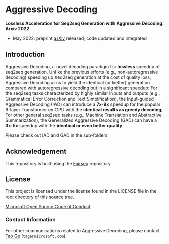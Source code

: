 # Aggressive Decoding

**Lossless Acceleration for Seq2seq Generation with Aggressive Decoding. Arxiv 2022.**

- May 2022: preprint [arXiv](https://arxiv.org) released; code updated and integrated

## Introduction

Aggressive Decoding, a novel decoding paradigm for **lossless** speedup of seq2seq generation. Unlike the previous efforts (e.g., non-autoregressive decoding) speeding up seq2seq generation at the cost of quality loss, Aggressive Decoding aims to yield the identical (or better) generation compared with autoregressive decoding but in a significant speedup: For the seq2seq tasks characterized by highly similar inputs and outputs (e.g., Grammatical Error Correction and Text Simplification), the Input-guided Aggressive Decoding (IAD) can introduce a **7x-9x** speedup for the popular 6-layer Transformer on GPU with the **identical results as greedy decoding**; For other general seq2seq tasks (e.g., Machine Translation and Abstractive Summarization), the Generalized Aggressive Decoding (GAD) can have a **3x-5x** speedup with the **identical or even better quality**.

Please check out IAD and GAD in the sub-folders.

## Acknowledgement

This repository is built using the [Fairseq](https://github.com/pytorch/fairseq) repository.

## License

This project is licensed under the license found in the LICENSE file in the root directory of this source tree.

[Microsoft Open Source Code of Conduct](https://opensource.microsoft.com/codeofconduct)

### Contact Information

For other communications related to Aggressive Decoding, please contact [Tao Ge](https://www.microsoft.com/en-us/research/people/tage/) (`tage@microsoft.com`).
